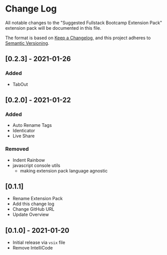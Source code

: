 # Change Log
All notable changes to the "Suggested Fullstack Bootcamp Extension Pack"
extension pack will be documented in this file.

The format is based on [Keep a Changelog](https://keepachangelog.com/en/1.0.0/),
and this project adheres to [Semantic Versioning](https://semver.org/spec/v2.0.0.html).

## [0.2.3] - 2021-01-26
### Added
- TabOut
## [0.2.0] - 2021-01-22
### Added
- Auto Rename Tags
- Identicator
- Live Share
### Removed
- Indent Rainbow
- javascript console utils
   - making extension pack language agnostic
## [0.1.1]
- Rename Extension Pack
- Add this change log
- Change GitHub URL
- Update Overview
## [0.1.0] - 2021-01-20
- Initial release via `vsix` file
- Remove IntelliCode

